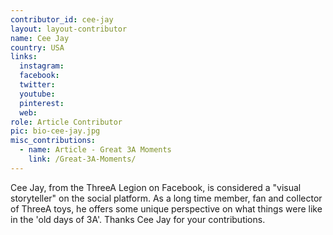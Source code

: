 ```yaml
---
contributor_id: cee-jay
layout: layout-contributor
name: Cee Jay
country: USA
links:
  instagram: 
  facebook:
  twitter: 
  youtube:
  pinterest: 
  web: 
role: Article Contributor
pic: bio-cee-jay.jpg
misc_contributions:
  - name: Article - Great 3A Moments
    link: /Great-3A-Moments/
---
```

Cee Jay, from the ThreeA Legion on Facebook, is considered a "visual storyteller" on the social platform. As a long time member, fan and collector of ThreeA toys, he offers some unique perspective on what things were like in the 'old days of 3A'. Thanks Cee Jay for your contributions.